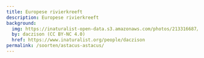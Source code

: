 ```yaml
---
title: Europese rivierkreeft
description: Europese rivierkreeft
background:
  img: https://inaturalist-open-data.s3.amazonaws.com/photos/213316687/original.jpeg
  by: daczison (CC BY-NC 4.0)
  href: https://www.inaturalist.org/people/daczison
permalink: /soorten/astacus-astacus/
---
```

